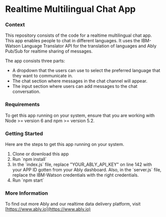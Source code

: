 # Realtime Multilingual Chat App

### Context
This repository consists of the code for a realtime multilingual chat app. This app enables people to chat in different languages. It uses the IBM-Watson Language Translator API for the translation of languages and Ably Pub/Sub for realtime sharing of messages.

The app consists three parts:
<ul>
  <li>A dropdown that the users can use to select the preferred language that they want to communicate in.</li>
  <li>The chat section where messages in the chat channel will appear. </li>
  <li>The input section where users can add messages to the chat conversation. </li>
</ul>

### Requirements
To get this app running on your system, ensure that you are working with Node >= version 6 and npm >= version 5.2.

### Getting Started
Here are the steps to get this app running on your system.
<ol>  
  <li>Clone or download this app</li>
  <li>Run `npm install`</li>
  <li>In the `index.js` file, replace "YOUR_ABLY_API_KEY" on line 142 with your APP ID gotten from your Ably dashboard. Also, in the `server.js` file, replace the IBM-Watson credentials with the right credentials.</li>
  <li>Run `npm start`</li>
</ol>

### More Information
To find out more Ably and our realtime data delivery platform, visit [https://www.ably.io](https://www.ably.io)

